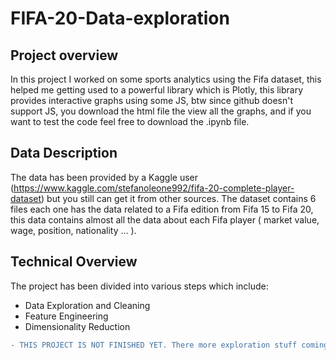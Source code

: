 # FIFA-20-Data-exploration

## Project overview
In this project I worked on some sports analytics using the Fifa dataset, this helped me getting used to a powerful library which is Plotly, this library provides interactive graphs using some JS, btw since github doesn't support JS, you download the html file the view all the graphs, and if you want to test the code feel free to download the .ipynb file.

## Data Description
The data has been provided by a Kaggle user (https://www.kaggle.com/stefanoleone992/fifa-20-complete-player-dataset) but you still can get it from other sources.
The dataset contains 6 files each one has the data related to a Fifa edition from Fifa 15 to Fifa 20, this data contains almost all the data about each Fifa player ( market value, wage, position, nationality ... ).

## Technical Overview
The project has been divided into various steps which include:

* Data Exploration and Cleaning
* Feature Engineering
* Dimensionality Reduction

```diff
- THIS PROJECT IS NOT FINISHED YET. There more exploration stuff coming up :)
```
